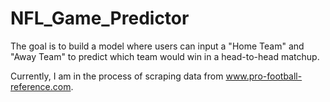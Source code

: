 # NFL_Game_Predictor

The goal is to build a model where users can input a "Home Team" and "Away Team" to predict which team would win in a head-to-head matchup. 

Currently, I am in the process of scraping data from www.pro-football-reference.com. 
